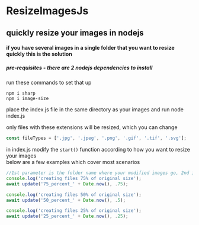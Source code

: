 # ResizeImagesJs
## quickly resize your images in nodejs

#### if you have several images in a single folder that you want to resize quickly this is the solution

##### pre-requisites - there are 2 nodejs dependencies to install

run these commands to set that up

```
npm i sharp
npm i image-size
```
place the index.js file in the same directory as your images and run
node index.js

only files with these extensions will be resized, which you can change<br>
```javascript
const fileTypes = ['.jpg', '.jpeg', '.png', '.gif', '.tif', '.svg'];
```
in index.js modify the ```start()``` function according to how you want to resize your images<br>
below are a few examples which cover most scenarios

```javascript
//1st parameter is the folder name where your modified images go, 2nd is the size ratio
console.log('creating files 75% of original size');
await update('75_percent_' + Date.now(), .75);

console.log('creating files 50% of original size');
await update('50_percent_' + Date.now(), .5);

console.log('creating files 25% of original size');
await update('25_percent_' + Date.now(), .25);
```
